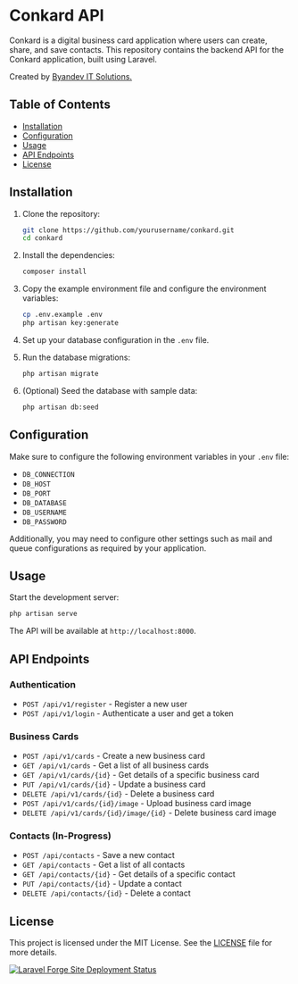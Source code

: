 # Conkard API

Conkard is a digital business card application where users can create, share, and save contacts.
This repository contains the backend API for the Conkard application, built using Laravel.

Created by [Byandev IT Solutions.](https://byandev.com/)

## Table of Contents

- [Installation](#installation)
- [Configuration](#configuration)
- [Usage](#usage)
- [API Endpoints](#api-endpoints)
- [License](#license)

## Installation

1. Clone the repository:
    ```sh
    git clone https://github.com/yourusername/conkard.git
    cd conkard
    ```

2. Install the dependencies:
    ```sh
    composer install
    ```

3. Copy the example environment file and configure the environment variables:
    ```sh
    cp .env.example .env
    php artisan key:generate
    ```

4. Set up your database configuration in the `.env` file.

5. Run the database migrations:
    ```sh
    php artisan migrate
    ```

6. (Optional) Seed the database with sample data:
    ```sh
    php artisan db:seed
    ```

## Configuration

Make sure to configure the following environment variables in your `.env` file:

- `DB_CONNECTION`
- `DB_HOST`
- `DB_PORT`
- `DB_DATABASE`
- `DB_USERNAME`
- `DB_PASSWORD`

Additionally, you may need to configure other settings such as mail and queue configurations as required by your
application.

## Usage

Start the development server:

```sh
php artisan serve
```

The API will be available at `http://localhost:8000`.

## API Endpoints

### Authentication

- `POST /api/v1/register` - Register a new user
- `POST /api/v1/login` - Authenticate a user and get a token

### Business Cards

- `POST /api/v1/cards` - Create a new business card
- `GET /api/v1/cards` - Get a list of all business cards
- `GET /api/v1/cards/{id}` - Get details of a specific business card
- `PUT /api/v1/cards/{id}` - Update a business card
- `DELETE /api/v1/cards/{id}` - Delete a business card
- `POST /api/v1/cards/{id}/image` - Upload business card image
- `DELETE /api/v1/cards/{id}/image/{id}` - Delete business card image

### Contacts (In-Progress)

- `POST /api/contacts` - Save a new contact
- `GET /api/contacts` - Get a list of all contacts
- `GET /api/contacts/{id}` - Get details of a specific contact
- `PUT /api/contacts/{id}` - Update a contact
- `DELETE /api/contacts/{id}` - Delete a contact

## License

This project is licensed under the MIT License. See the [LICENSE](LICENSE) file for more details.

[![Laravel Forge Site Deployment Status](https://img.shields.io/endpoint?url=https%3A%2F%2Fforge.laravel.com%2Fsite-badges%2Fe1f4a170-e749-4a8a-aadd-f906bf685dbf%3Fdate%3D1%26label%3D1%26commit%3D1&style=plastic)](https://forge.laravel.com/servers/828237/sites/2421975)
